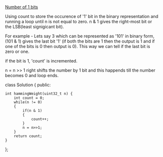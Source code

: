 [Number of 1 bits](https://leetcode.com/problems/number-of-1-bits/description/)

Using count to store the occurence of '1' bit in the binary representation and running a loop until n is not equal to zero.
n & 1 gives the right-most bit or the LSB(least signigicant bit).

For example - Lets say 3 which can be represented as '101' in binary form, (101 & 1) gives the last bit '1' (if both the bits are 1 then the output is 1 and if one of the bits is 0 then output is 0). This way we can tell if the last bit is zero or one.

if the bit is 1, 'count' is incremented.

n = n >> 1 right shifts the number by 1 bit and this happends till the number becomes 0 and loop ends.

class Solution {
public:

    int hammingWeight(uint32_t n) {
        int count = 0;
        while(n != 0)
        {
            if(n & 1)
            {
                count++;
            }
            n = n>>1;
        }
        return count;
    }
};
